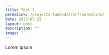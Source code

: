 ```yaml
---
title: Test 3
permalink: /projects-funded/sshrf/permalink/
date: 2023-03-22
layout: post
description: ""
image: ""
---
```

Lorem ipsum